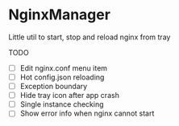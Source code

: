 # NginxManager
Little util to start, stop and reload nginx from tray

TODO
- [ ] Edit nginx.conf menu item
- [ ] Hot config.json reloading
- [ ] Exception boundary
- [ ] Hide tray icon after app crash
- [ ] Single instance checking
- [ ] Show error info when nginx cannot start
